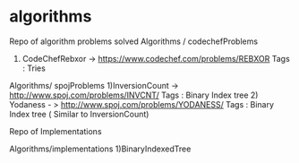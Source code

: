 # algorithms
Repo of algorithm problems solved 
Algorithms / codechefProblems
1) CodeChefRebxor -> https://www.codechef.com/problems/REBXOR
Tags : Tries 

Algorithms/ spojProblems
1)InversionCount -> http://www.spoj.com/problems/INVCNT/
Tags : Binary Index tree
2) Yodaness - > http://www.spoj.com/problems/YODANESS/
Tags : Binary Index tree ( Similar to InversionCount)

Repo of Implementations

Algorithms/implementations
1)BinaryIndexedTree 
